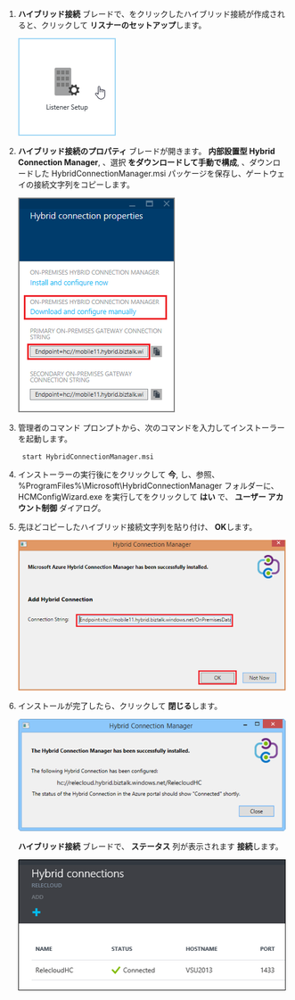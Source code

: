 
1.  **ハイブリッド接続** ブレードで、をクリックしたハイブリッド接続が作成されると、クリックして **リスナーのセットアップ**します。
    
    ![[リスナーのセットアップ] をクリック](./media/app-service-hybrid-connections-manager-install/D04ClickListenerSetup.png)
    
4.  **ハイブリッド接続のプロパティ** ブレードが開きます。  **内部設置型 Hybrid Connection Manager**, 、選択 **をダウンロードして手動で構成**, 、ダウンロードした HybridConnectionManager.msi パッケージを保存し、ゲートウェイの接続文字列をコピーします。
    
    ![ここをクリックしてインストール](./media/app-service-hybrid-connections-manager-install/D05ClickToInstallHCM.png)
    
5. 管理者のコマンド プロンプトから、次のコマンドを入力してインストーラーを起動します。

        start HybridConnectionManager.msi
 
7. インストーラーの実行後にをクリックして **今**, し、参照、%ProgramFiles%\Microsoft\HybridConnectionManager フォルダーに、HCMConfigWizard.exe を実行してをクリックして **はい** で、 **ユーザー アカウント制御** ダイアログ。
        
7. 先ほどコピーしたハイブリッド接続文字列を貼り付け、 **OK**します。 
    
    ![インストール中](./media/app-service-hybrid-connections-manager-install/D08aHCMInstallManual.png)
    
8. インストールが完了したら、クリックして **閉じる**します。
    
    ![[閉じる] をクリックしてください](./media/app-service-hybrid-connections-manager-install/D09HCMInstallComplete.png)
    
     **ハイブリッド接続** ブレードで、 **ステータス** 列が表示されます **接続**します。 
    
    ![接続されている状態](./media/app-service-hybrid-connections-manager-install/D10HCStatusConnected.png)
